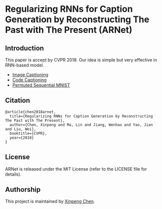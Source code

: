 # Regularizing RNNs for Caption Generation by Reconstructing The Past with The Present (ARNet)

## Introduction
This paper is accept by CVPR 2018. Our idea is simple but very effective in RNN-based model.

 - [Image Captioning](https://github.com/chenxinpeng/ARNet/tree/master/image_captioning)
 - [Code Captioning](https://github.com/chenxinpeng/ARNet/tree/master/code_captioning)
 - [Permuted Sequential MNIST](https://github.com/chenxinpeng/ARNet/tree/master/permuted_sequential_mnist)
 
## Citation

    @article{chen2018arnet,
      title={Regularizing RNNs for Caption Generation by Reconstructing The Past with The Present},
      author={Chen, Xinpeng and Ma, Lin and Jiang, Wenhao and Yao, Jian and Liu, Wei},
      booktitle={CVPR},
      year={2018}
    }

## License
ARNet is released under the MIT License (refer to the LICENSE file for details).


## Authorship
This project is maintained by [Xinpeng Chen](https://chenxinpeng.github.io/).